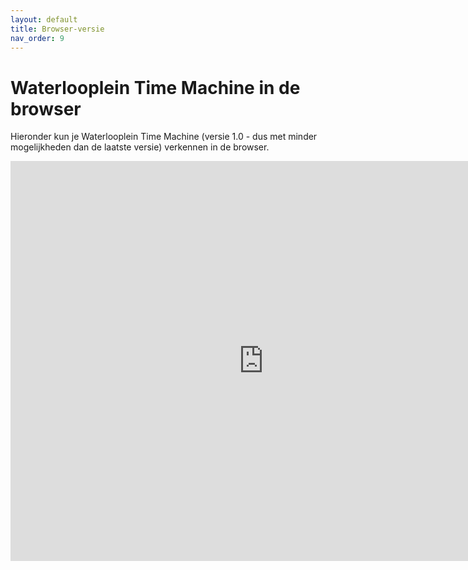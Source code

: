 ```yaml
---
layout: default
title: Browser-versie
nav_order: 9
---
```


# Waterlooplein Time Machine in de browser

Hieronder kun je Waterlooplein Time Machine (versie 1.0 - dus met minder mogelijkheden dan de laatste versie) verkennen in de browser.

<iframe id='webgl_iframe' frameborder="0" allow="autoplay; fullscreen; vr" allowfullscreen="" allowvr=""
    mozallowfullscreen="true" src="https://play.unity3dusercontent.com/webgl/c83ad6e6-04f1-460b-b4b8-df61af6d91c3?screenshot=false&embedType=embed"  width="810"
    height="640" onmousewheel="" webkitallowfullscreen="true"></iframe>

